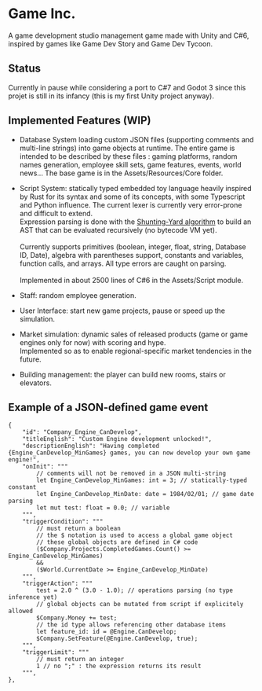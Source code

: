 # Game Inc.

A game development studio management game made with Unity and C#6, inspired by games like Game Dev Story and Game Dev Tycoon.

## Status

Currently in pause while considering a port to C#7 and Godot 3 since this projet is still in its infancy (this is my first Unity project anyway).

## Implemented Features (WIP)

- Database System loading custom JSON files (supporting comments and multi-line strings) into game objects at runtime. 
The entire game is intended to be described by these files : gaming platforms, random names generation, employee skill sets, game features, events, world news...
The base game is in the Assets/Resources/Core folder.

- Script System: statically typed embedded toy language heavily inspired by Rust for its syntax and some of its concepts, with some Typescript and Python influence. The current lexer is currently very error-prone and difficult to extend.<br/>
Expression parsing is done with the [Shunting-Yard algorithm] to build an AST that can be evaluated recursively (no bytecode VM yet).<br/><br/>
Currently supports primitives (boolean, integer, float, string, Database ID, Date), algebra with parentheses support, constants and variables, function calls, and arrays. All type errors are caught on parsing.<br/><br/>
Implemented in about 2500 lines of C#6 in the Assets/Script module.

- Staff: random employee generation.

- User Interface: start new game projects, pause or speed up the simulation.

- Market simulation: dynamic sales of released products (game or game engines only for now) with scoring and hype.<br/>
Implemented so as to enable regional-specific market tendencies in the future.

- Building management: the player can build new rooms, stairs or elevators.

## Example of a JSON-defined game event

```
{
    "id": "Company_Engine_CanDevelop",
    "titleEnglish": "Custom Engine development unlocked!",
    "descriptionEnglish": "Having completed {Engine_CanDevelop_MinGames} games, you can now develop your own game engine!",
    "onInit": """
        // comments will not be removed in a JSON multi-string
        let Engine_CanDevelop_MinGames: int = 3; // statically-typed constant
        let Engine_CanDevelop_MinDate: date = 1984/02/01; // game date parsing
        let mut test: float = 0.0; // variable
    """,
    "triggerCondition": """
        // must return a boolean
        // the $ notation is used to access a global game object
        // these global objects are defined in C# code
        ($Company.Projects.CompletedGames.Count() >= Engine_CanDevelop_MinGames)
        &&
        ($World.CurrentDate >= Engine_CanDevelop_MinDate)
    """, 
    "triggerAction": """
        test = 2.0 ^ (3.0 - 1.0); // operations parsing (no type inference yet)
        // global objects can be mutated from script if explicitely allowed
        $Company.Money += test;
        // the id type allows referencing other database items
        let feature_id: id = @Engine.CanDevelop;
        $Company.SetFeature(@Engine.CanDevelop, true);
    """,
    "triggerLimit": """
        // must return an integer
        1 // no ";" : the expression returns its result
    """,
},
```


[Shunting-Yard algorithm]: https://www.wikiwand.com/en/Shunting-yard_algorithm
